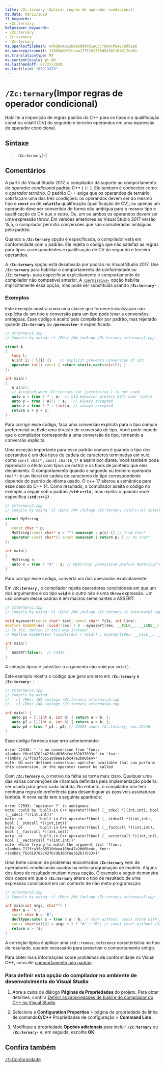 ```yaml
---
title: /Zc:ternary (Aplicar regras de operador condicional)
ms.date: 09/12/2019
f1_keywords:
- /Zc:ternary
helpviewer_keywords:
- /Zc:ternary
- Zc:ternary
- -Zc:ternary
ms.openlocfilehash: 04bd0c49528d86ddd4d1e6c77804cf64278db188
ms.sourcegitcommit: 1f009ab0f2cc4a177f2d1353d5a38f164612bdb1
ms.translationtype: MT
ms.contentlocale: pt-BR
ms.lasthandoff: 07/27/2020
ms.locfileid: "87211873"
---
```

# <a name="zcternary-enforce-conditional-operator-rules"></a>`/Zc:ternary`(Impor regras de operador condicional)

Habilite a imposição de regras padrão do C++ para os tipos e a qualificação const ou volátil (CV) do segundo e terceiro operandos em uma expressão de operador condicional.

## <a name="syntax"></a>Sintaxe

> **`/Zc:ternary`**[**`-`**]

## <a name="remarks"></a>Comentários

A partir do Visual Studio 2017, o compilador dá suporte ao comportamento do *operador condicional* padrão C++ ( **`?:`** ). Ele também é conhecido como o *operador ternário*. O padrão C++ exige que os operandos de ternário satisfaçam uma das três condições: os operandos devem ser do mesmo tipo e **`const`** ou de **`volatile`** qualificação (qualificação de CV), ou apenas um operando deve ser convertido de forma não ambígua para o mesmo tipo e qualificação de CV que o outro. Ou, um ou ambos os operandos devem ser uma expressão throw. Em versões anteriores ao Visual Studio 2017 versão 15,5, o compilador permitia conversões que são consideradas ambíguas pelo padrão.

Quando a **`/Zc:ternary`** opção é especificada, o compilador está em conformidade com o padrão. Ele rejeita o código que não satisfaz as regras para tipos correspondentes e qualificação de CV do segundo e terceiro operandos.

A **`/Zc:ternary`** opção está desativada por padrão no Visual Studio 2017. Use **`/Zc:ternary`** para habilitar o comportamento de conformidade ou **`/Zc:ternary-`** para especificar explicitamente o comportamento de compilador não compatível anterior. A [`/permissive-`](permissive-standards-conformance.md) opção habilita implicitamente essa opção, mas pode ser substituída usando **`/Zc:ternary-`** .

### <a name="examples"></a>Exemplos

Este exemplo mostra como uma classe que fornece inicialização não explícita de um tipo e conversão para um tipo pode levar a conversões ambíguas. Esse código é aceito pelo compilador por padrão, mas rejeitado quando **/`Zc:ternary`** ou **`/permissive-`** é especificado.

```cpp
// zcternary1.cpp
// Compile by using: cl /EHsc /W4 /nologo /Zc:ternary zcternary1.cpp

struct A
{
   long l;
   A(int i) : l{i} {}    // explicit prevents conversion of int
   operator int() const { return static_cast<int>(l); }
};

int main()
{
   A a(42);
   // Accepted when /Zc:ternary (or /permissive-) is not used
   auto x = true ? 7 : a;  // old behavior prefers A(7) over (int)a
   auto y = true ? A(7) : a;   // always accepted
   auto z = true ? 7 : (int)a; // always accepted
   return x + y + z;
}
```

Para corrigir esse código, faça uma conversão explícita para o tipo comum preferencial ou Evite uma direção de conversão de tipo. Você pode impedir que o compilador corresponda a uma conversão de tipo, tornando a conversão explícita.

Uma exceção importante para esse padrão comum é quando o tipo dos operandos é um dos tipos de cadeia de caracteres terminadas em nulo, como `const char*` , `const char16_t*` e assim por diante. Você também pode reproduzir o efeito com tipos de matriz e os tipos de ponteiro que eles decaimento. O comportamento quando o segundo ou terceiro operando real `?:` é um literal de cadeia de caracteres do tipo correspondente depende do padrão de idioma usado. O c++ 17 alterou a semântica para esse caso do C++ 14. Como resultado, o compilador aceita o código no exemplo a seguir sob o padrão **`/std:c++14`** , mas rejeita-o quando você especifica **`/std:c++17`** .

```cpp
// zcternary2.cpp
// Compile by using: cl /EHsc /W4 /nologo /Zc:ternary /std:c++17 zcternary2.cpp

struct MyString
{
   const char * p;
   MyString(const char* s = "") noexcept : p{s} {} // from char*
   operator const char*() const noexcept { return p; } // to char*
};

int main()
{
   MyString s;
   auto x = true ? "A" : s; // MyString: permissive prefers MyString("A") over (const char*)s
}
```

Para corrigir esse código, converta um dos operandos explicitamente.

Em **`/Zc:ternary`** , o compilador rejeita operadores condicionais em que um dos argumentos é do tipo **`void`** e o outro não é uma **`throw`** expressão. Um uso comum desse padrão é em macros semelhantes a ASSERT:

```cpp
// zcternary3.cpp
// Compile by using: cl /EHsc /W4 /nologo /Zc:ternary /c zcternary3.cpp

void myassert(const char* text, const char* file, int line);
#define ASSERT(ex) (void)((ex) ? 0 : myassert(#ex, __FILE__, __LINE__))
// To fix, define it this way instead:
// #define ASSERT(ex) (void)((ex) ? void() : myassert(#ex, __FILE__, __LINE__))

int main()
{
   ASSERT(false);  // C3447
}
```

A solução típica é substituir o argumento não void por `void()` .

Este exemplo mostra o código que gera um erro em **`/Zc:ternary`** e **`/Zc:ternary-`** :

```cpp
// zcternary4.cpp
// Compile by using:
//   cl /EHsc /W4 /nologo /Zc:ternary zcternary4.cpp
//   cl /EHsc /W4 /nologo /Zc:ternary zcternary4.cpp

int main() {
   auto p1 = [](int a, int b) { return a > b; };
   auto p2 = [](int a, int b) { return a > b; };
   auto p3 = true ? p1 : p2; // C2593 under /Zc:ternary, was C2446
}
```

Esse código fornecia esse erro anteriormente:

```Output
error C2446: ':': no conversion from 'foo::<lambda_f6cd18702c42f6cd636bfee362b37033>' to 'foo::<lambda_717fca3fc65510deea10bc47e2b06be4>'
note: No user-defined-conversion operator available that can perform this conversion, or the operator cannot be called
```

Com **`/Zc:ternary`** o, o motivo da falha se torna mais claro. Qualquer uma das várias convenções de chamada definidas pela implementação poderia ser usada para gerar cada lambda. No entanto, o compilador não tem nenhuma regra de preferência para desambiguar as possíveis assinaturas lambda. A nova saída tem a seguinte aparência:

```Output
error C2593: 'operator ?' is ambiguous
note: could be 'built-in C++ operator?(bool (__cdecl *)(int,int), bool (__cdecl *)(int,int))'
note: or       'built-in C++ operator?(bool (__stdcall *)(int,int), bool (__stdcall *)(int,int))'
note: or       'built-in C++ operator?(bool (__fastcall *)(int,int), bool (__fastcall *)(int,int))'
note: or       'built-in C++ operator?(bool (__vectorcall *)(int,int), bool (__vectorcall *)(int,int))'
note: while trying to match the argument list '(foo::<lambda_717fca3fc65510deea10bc47e2b06be4>, foo::<lambda_f6cd18702c42f6cd636bfee362b37033>)'
```

Uma fonte comum de problemas encontrados **`/Zc:ternary`** vem de operadores condicionais usados na meta-programação de modelo. Alguns dos tipos de resultado mudam nessa opção. O exemplo a seguir demonstra dois casos em que o **`/Zc:ternary`** altera o tipo de resultado de uma expressão condicional em um contexto de não meta-programação:

```cpp
// zcternary5.cpp
// Compile by using: cl /EHsc /W4 /nologo /Zc:ternary zcternary5.cpp

int main(int argc, char**) {
   char a = 'A';
   const char b = 'B';
   decltype(auto) x = true ? a : b; // char without, const char& with /Zc:ternary
   const char(&z)[2] = argc > 3 ? "A" : "B"; // const char* without /Zc:ternary
   return x > *z;
}
```

A correção típica é aplicar uma `std::remove_reference` característica no tipo de resultado, quando necessário para preservar o comportamento antigo.

Para obter mais informações sobre problemas de conformidade no Visual C++, consulte [comportamento não padrão](../../cpp/nonstandard-behavior.md).

### <a name="to-set-this-compiler-option-in-the-visual-studio-development-environment"></a>Para definir esta opção do compilador no ambiente de desenvolvimento do Visual Studio

1. Abra a caixa de diálogo **Páginas de Propriedades** do projeto. Para obter detalhes, confira [Definir as propriedades de build e do compilador do C++ no Visual Studio](../working-with-project-properties.md).

1. Selecione a **Configuration Properties**  >  página de propriedade de linha de comando**C/C++** Propriedades de configuração  >  **Command Line** .

1. Modifique a propriedade **Opções adicionais** para incluir **`/Zc:ternary`** ou **`/Zc:ternary-`** e, em seguida, escolha **OK**.

## <a name="see-also"></a>Confira também

[`/Zc`Conformidade](zc-conformance.md)
